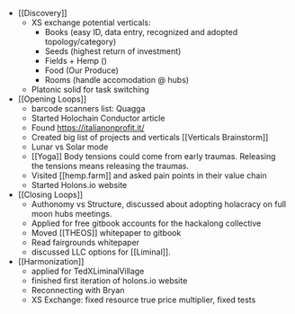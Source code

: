 - [[Discovery]]
    - XS exchange potential verticals:
        - Books (easy ID, data entry, recognized and adopted topology/category)
        - Seeds (highest return of investment)
        - Fields + Hemp ()
        - Food (Our Produce)
        - Rooms (handle accomodation @ hubs)
    - Platonic solid for task switching
- [[Opening Loops]]
    - barcode scanners list: Quagga
    - Started Holochain Conductor article 
    - Found https://italianonprofit.it/ 
    - Created big list of projects and verticals [[Verticals Brainstorm]]
    - Lunar vs Solar mode
    - [[Yoga]] Body tensions could come from early traumas. Releasing the tensions means releasing the traumas.
    - Visited [[hemp.farm]] and asked pain points in their value chain
    - Started Holons.io website
- [[Closing Loops]]
    - Authonomy vs Structure, discussed about adopting holacracy on full moon hubs meetings.
    - Applied for free gitbook accounts for the hackalong collective
    - Moved [[THEOS]] whitepaper to gitbook
    - Read fairgrounds whitepaper
    - discussed LLC options for [[Liminal]].
- [[Harmonization]]
    - applied for TedXLiminalVillage
    - finished first iteration of holons.io website
    - Reconnecting with Bryan
    - XS Exchange: fixed resource true price multiplier, fixed tests
